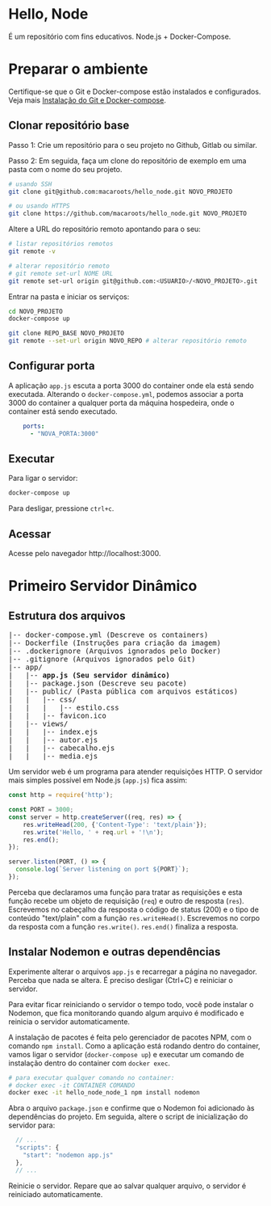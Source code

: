 # Hello, Node
É um repositório com fins educativos. Node.js + Docker-Compose.

# Preparar o ambiente
Certifique-se que o Git e Docker-compose estão instalados e configurados. Veja mais [Instalação do Git e Docker-compose](/docs/INSTALACOES.md).

## Clonar repositório base
Passo 1: Crie um repositório para o seu projeto no Github, Gitlab ou similar.

Passo 2: Em seguida, faça um clone do repositório de exemplo em uma pasta com o nome do seu projeto.
```sh
# usando SSH
git clone git@github.com:macaroots/hello_node.git NOVO_PROJETO

# ou usando HTTPS
git clone https://github.com/macaroots/hello_node.git NOVO_PROJETO
```

Altere a URL do repositório remoto apontando para o seu:
```sh
# listar repositórios remotos
git remote -v

# alterar repositório remoto
# git remote set-url NOME URL
git remote set-url origin git@github.com:<USUARIO>/<NOVO_PROJETO>.git
```

Entrar na pasta e iniciar os serviços:
```sh
cd NOVO_PROJETO
docker-compose up
```
```sh
git clone REPO_BASE NOVO_PROJETO
git remote --set-url origin NOVO_REPO # alterar repositório remoto
```

## Configurar porta
A aplicação `app.js` escuta a porta 3000 do container onde ela está sendo executada. Alterando o `docker-compose.yml`, podemos associar a porta 3000 do container a qualquer porta da máquina hospedeira, onde o container está sendo executado.
```yml
    ports:
      - "NOVA_PORTA:3000"
```

## Executar
Para ligar o servidor:
```sh
docker-compose up
```
Para desligar, pressione `ctrl+c`.

## Acessar
Acesse pelo navegador http://localhost:3000.

# Primeiro Servidor Dinâmico
## Estrutura dos arquivos
<pre>
|-- docker-compose.yml (Descreve os containers)
|-- Dockerfile (Instruções para criação da imagem)
|-- .dockerignore (Arquivos ignorados pelo Docker)
|-- .gitignore (Arquivos ignorados pelo Git)
|-- app/
|   |-- <b>app.js (Seu servidor dinâmico)</b>
|   |-- package.json (Descreve seu pacote)
|   |-- public/ (Pasta pública com arquivos estáticos)
|   |   |-- css/
|   |   |   |-- estilo.css
|   |   |-- favicon.ico
|   |-- views/
|   |   |-- index.ejs
|   |   |-- autor.ejs
|   |   |-- cabecalho.ejs
|   |   |-- media.ejs
</pre>

Um servidor web é um programa para atender requisições HTTP. O servidor mais simples possível em Node.js (`app.js`) fica assim:
```js
const http = require('http');

const PORT = 3000;
const server = http.createServer((req, res) => {
    res.writeHead(200, {'Content-Type': 'text/plain'});
    res.write('Hello, ' + req.url + '!\n');
    res.end();
});

server.listen(PORT, () => {
  console.log(`Server listening on port ${PORT}`);
});
```
Perceba que declaramos uma função para tratar as requisições e esta função recebe um objeto de requisição (`req`) e outro de resposta (`res`). Escrevemos no cabeçalho da resposta o código de status (200) e o tipo de conteúdo "text/plain" com a função `res.writeHead()`. Escrevemos no corpo da resposta com a função `res.write()`. `res.end()` finaliza a resposta.

## Instalar Nodemon e outras dependências

Experimente alterar o arquivos `app.js` e recarregar a página no navegador. Perceba que nada se altera. É preciso desligar (Ctrl+C) e reiniciar o servidor.

Para evitar ficar reiniciando o servidor o tempo todo, você pode instalar o Nodemon, que fica monitorando quando algum arquivo é modificado e reinicia o servidor automaticamente.

A instalação de pacotes é feita pelo gerenciador de pacotes NPM, com o comando `npm install`. Como a aplicação está rodando dentro do container, vamos ligar o servidor (`docker-compose up`) e executar um comando de instalação dentro do container com `docker exec`. 
```sh
# para executar qualquer comando no container:
# docker exec -it CONTAINER COMANDO
docker exec -it hello_node_node_1 npm install nodemon
```

Abra o arquivo `package.json` e confirme que o Nodemon foi adicionado às dependências do projeto. Em seguida, altere o script de inicialização do servidor para:
```js
  // ...
  "scripts": {
    "start": "nodemon app.js"
  },
  // ...
```

Reinicie o servidor. Repare que ao salvar qualquer arquivo, o servidor é reiniciado automaticamente.